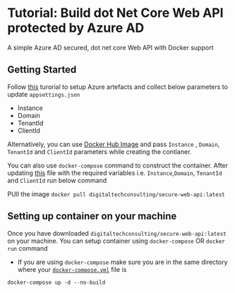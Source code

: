 # Tutorial: Build dot Net Core Web API protected by Azure AD
A simple Azure AD secured, dot net core Web API with Docker support

## Getting Started

Follow [this](https://www.youtube.com/watch?v=srJZCCvst8o&t=78s) turorial to setup Azure artefacts and collect below parameters to update `appsettings.json` 
   - Instance 
   - Domain
   - TenantId
   - ClientId

Alternatively, you can use [Docker Hub Image](https://hub.docker.com/repository/docker/digitaltechconsulting/secure-web-api) and pass `Instance` , `Domain`, `TenantId` and `ClientId` parameters while creating the contianer.

You can also use `docker-compose` command to construct the container.  After updating [this](https://github.com/digitaltechconsulting/dot-net-core-secure-webapi-azure-ad-docker-support/blob/master/docker-compose.yml) file with the required variables i.e. `Instance`,`Domain`, `TenantId` and `ClientId` run below command

PUll the image
`
docker pull digitaltechconsulting/secure-web-api:latest
`
## Setting up container on your machine

Once you have downloaded `digitaltechconsulting/secure-web-api:latest` on your machine.  You can setup container using `docker-compose` OR  `docker run` command

- If you are using `docker-compose`  make sure you are in the same directory where your [`docker-compose.yml`](https://github.com/digitaltechconsulting/dot-net-core-secure-webapi-azure-ad-docker-support/blob/master/docker-compose.yml) file is

`
docker-compose up -d --no-build
`

